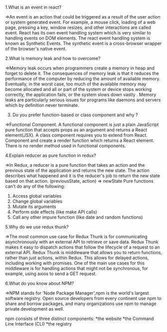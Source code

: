1.What is an event in react?

=>An event is an action that could be triggered as a result of the user action or system generated event. For example, a mouse click, loading of a web page, pressing a key, window resizes, and other interactions are called event.
React has its own event handling system which is very similar to handling events on DOM elements. The react event handling system is known as Synthetic Events. The synthetic event is a cross-browser wrapper of the browser's native event.

2.What is memory leak and how to overcome?

=>Memory leak occurs when programmers create a memory in heap and forget to delete it.
The consequences of memory leak is that it reduces the performance of the computer by reducing the amount of available memory. Eventually, in the worst case, too much of the available memory may become allocated and all or part of the system or device stops working correctly, the application fails, or the system slows down vastly .
Memory leaks are particularly serious issues for programs like daemons and servers which by definition never terminate.

3. Do you prefer function-based or class component and why ?

=>Functional Component. A functional component is just a plain JavaScript pure function that accepts props as an argument and returns a React element(JSX). A class component requires you to extend from React. Component and create a render function which returns a React element. There is no render method used in functional components.

4.Explain reducer as pure function in redux?

=>In Redux, a reducer is a pure function that takes an action and the previous state of the application and returns the new state. The action describes what happened and it is the reducer's job to return the new state based on that action. (previousState, action) => newState
Pure functions can't do any of the following:
1. Access global variables
2. Change global variables
3. Mutate its arguments
4. Perform side effects (like make API calls)
5. Call any other impure function (like date and random functions)

5.Why do we use redux thunk?

=>The most common use case for Redux Thunk is for communicating asynchronously with an external API to retrieve or save data. Redux Thunk makes it easy to dispatch actions that follow the lifecycle of a request to an external API. Redux Thunk is middleware that allows you to return functions, rather than just actions, within Redux. This allows for delayed actions, including working with promises. One of the main use cases for this middleware is for handling actions that might not be synchronous, for example, using axios to send a GET request.

6.What do you know about NPM?

=>NPM stands for 'Node Package Manager',npm is the world's largest software registry. Open source developers from every continent use npm to share and borrow packages, and many organizations use npm to manage private development as well.

npm consists of three distinct components:
*the website
*the Command Line Interface (CLI)
*the registry